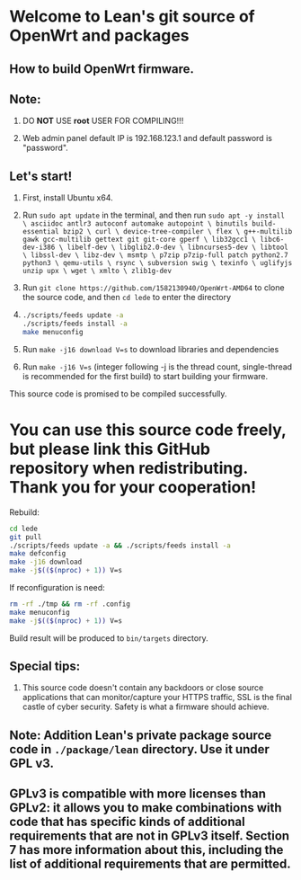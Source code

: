 Welcome to Lean's git source of OpenWrt and packages
=

How to build OpenWrt firmware.
-
Note:
--
1. DO **NOT** USE **root** USER FOR COMPILING!!!

2. Web admin panel default IP is 192.168.123.1 and default password is "password".

Let's start!
---
1. First, install Ubuntu x64.

2. Run `sudo apt update` in the terminal, and then run
    `
    sudo apt -y install \
    asciidoc antlr3 autoconf automake autopoint \
    binutils build-essential bzip2 \
    curl \
    device-tree-compiler \
    flex \
    g++-multilib gawk gcc-multilib gettext git git-core gperf \
    lib32gcc1 \
    libc6-dev-i386 \
    libelf-dev \
    libglib2.0-dev \
    libncurses5-dev \
    libtool \
    libssl-dev \
    libz-dev \
    msmtp \
    p7zip p7zip-full patch python2.7 python3 \
    qemu-utils \
    rsync \
    subversion swig \
    texinfo \
    uglifyjs unzip upx \
    wget \
    xmlto \
    zlib1g-dev
    `

3. Run `git clone https://github.com/1582130940/OpenWrt-AMD64` to clone the source code, and then `cd lede` to enter the directory

4. ```bash
   ./scripts/feeds update -a
   ./scripts/feeds install -a
   make menuconfig
   ```

5. Run `make -j16 download V=s` to download libraries and dependencies

6. Run `make -j16 V=s` (integer following -j is the thread count, single-thread is recommended for the first build) to start building your firmware.

This source code is promised to be compiled successfully.

You can use this source code freely, but please link this GitHub repository when redistributing. Thank you for your cooperation!
=

Rebuild:
```bash
cd lede
git pull
./scripts/feeds update -a && ./scripts/feeds install -a
make defconfig
make -j16 download
make -j$(($(nproc) + 1)) V=s
```

If reconfiguration is need:
```bash
rm -rf ./tmp && rm -rf .config
make menuconfig
make -j$(($(nproc) + 1)) V=s
```

Build result will be produced to `bin/targets` directory.

Special tips:
------
1. This source code doesn't contain any backdoors or close source applications that can monitor/capture your HTTPS traffic, SSL is the final castle of cyber security. Safety is what a firmware should achieve.

## Note: Addition Lean's private package source code in `./package/lean` directory. Use it under GPL v3.

## GPLv3 is compatible with more licenses than GPLv2: it allows you to make combinations with code that has specific kinds of additional requirements that are not in GPLv3 itself. Section 7 has more information about this, including the list of additional requirements that are permitted.
